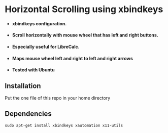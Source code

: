 # Horizontal Scrolling using xbindkeys
  
* #### xbindkeys configuration.   
   
* #### Scroll horizontally with mouse wheel that has left and right buttons.   
   
* #### Especially useful for LibreCalc.   
   
* #### Maps mouse wheel left and right to left and right arrows

* #### Tested with Ubuntu


## Installation
Put the one file of this repo in your home directory

## Dependencies

    sudo apt-get install xbindkeys xautomation x11-utils
